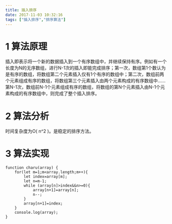 ```yaml
---
title: 插入排序
date: 2017-11-03 10:32:16
tags: ["插入排序","排序算法"]
---
```


# 1 算法原理

插入即表示将一个新的数据插入到一个有序数组中，并继续保持有序。例如有一个长度为N的无序数组，进行N-1次的插入即能完成排序；第一次，数组第1个数认为是有序的数组，将数组第二个元素插入仅有1个有序的数组中；第二次，数组前两个元素组成有序的数组，将数组第三个元素插入由两个元素构成的有序数组中......第N-1次，数组前N-1个元素组成有序的数组，将数组的第N个元素插入由N-1个元素构成的有序数组中，则完成了整个插入排序。

# 2 算法分析

时间复杂度为O( n^2 )。是稳定的排序方法。

# 3 算法实现

	function charu(array) {
	    for(let m=1;m<array.length;m++){
	        let index=array[m];
	        let n=m-1;
	        while (array[n]>index&&n>=0){
	            array[n+1]=array[n];
	            n--;
	        }
	        array[n+1]=index;
	    }
	    console.log(array);
	}